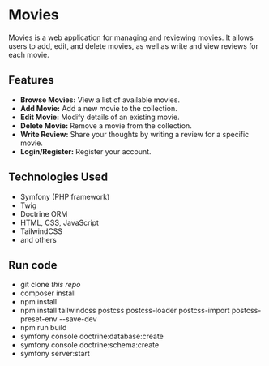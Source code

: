# Movies

Movies is a web application for managing and reviewing movies. It allows users to add, edit, and delete movies, as well as write and view reviews for each movie.


## Features

- **Browse Movies:** View a list of available movies.
- **Add Movie:** Add a new movie to the collection.
- **Edit Movie:** Modify details of an existing movie.
- **Delete Movie:** Remove a movie from the collection.
- **Write Review:** Share your thoughts by writing a review for a specific movie.
- **Login/Register:** Register your account.

## Technologies Used

- Symfony (PHP framework)
- Twig
- Doctrine ORM
- HTML, CSS, JavaScript
- TailwindCSS
- and others

## Run code
- git clone *this repo*
- composer install
- npm install
- npm install tailwindcss postcss postcss-loader postcss-import postcss-preset-env --save-dev
- npm run build
- symfony console doctrine:database:create
- symfony console doctrine:schema:create
- symfony server:start
  
